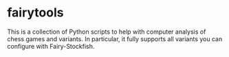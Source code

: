 # fairytools
This is a collection of Python scripts to help with computer analysis of chess games and variants. In particular, it fully supports all variants you can configure with Fairy-Stockfish.

